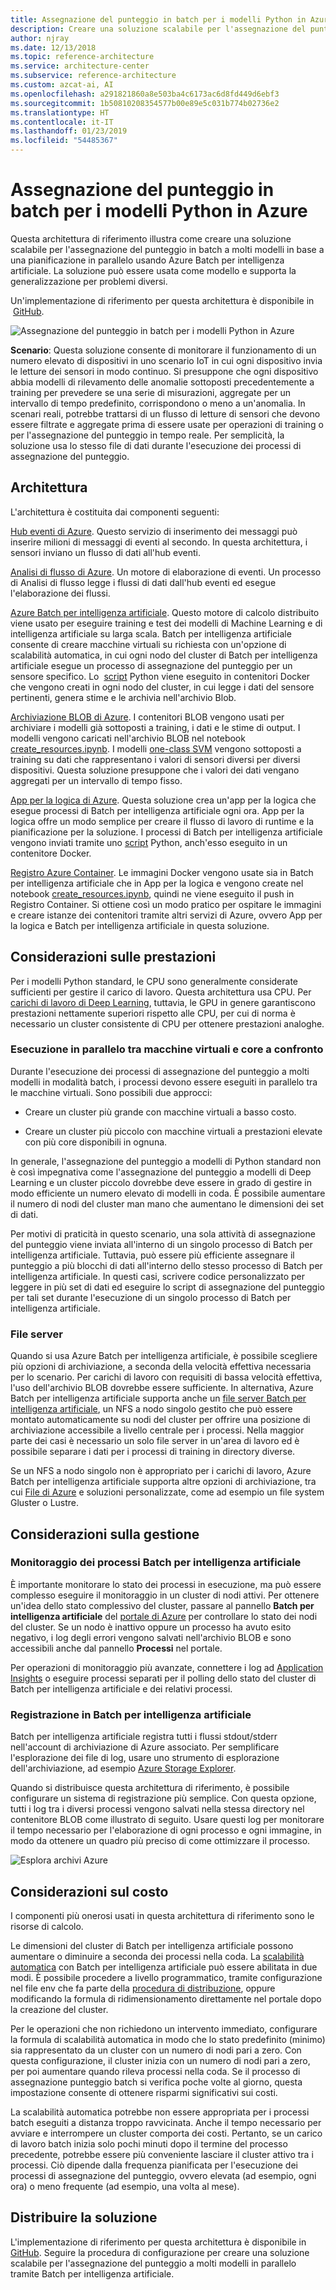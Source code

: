 ```yaml
---
title: Assegnazione del punteggio in batch per i modelli Python in Azure
description: Creare una soluzione scalabile per l'assegnazione del punteggio in batch per i modelli in base a una pianificazione in parallelo tramite Azure Batch per intelligenza artificiale.
author: njray
ms.date: 12/13/2018
ms.topic: reference-architecture
ms.service: architecture-center
ms.subservice: reference-architecture
ms.custom: azcat-ai, AI
ms.openlocfilehash: a291821860a8e503ba4c6173ac6d8fd449d6ebf3
ms.sourcegitcommit: 1b50810208354577b00e89e5c031b774b02736e2
ms.translationtype: HT
ms.contentlocale: it-IT
ms.lasthandoff: 01/23/2019
ms.locfileid: "54485367"
---
```

# <a name="batch-scoring-of-python-models-on-azure"></a>Assegnazione del punteggio in batch per i modelli Python in Azure

Questa architettura di riferimento illustra come creare una soluzione scalabile per l'assegnazione del punteggio in batch a molti modelli in base a una pianificazione in parallelo usando Azure Batch per intelligenza artificiale. La soluzione può essere usata come modello e supporta la generalizzazione per problemi diversi.

Un'implementazione di riferimento per questa architettura è disponibile in  [GitHub][github].

![Assegnazione del punteggio in batch per i modelli Python in Azure](./_images/batch-scoring-python.png)

**Scenario**: Questa soluzione consente di monitorare il funzionamento di un numero elevato di dispositivi in uno scenario IoT in cui ogni dispositivo invia le letture dei sensori in modo continuo. Si presuppone che ogni dispositivo abbia modelli di rilevamento delle anomalie sottoposti precedentemente a training per prevedere se una serie di misurazioni, aggregate per un intervallo di tempo predefinito, corrispondono o meno a un'anomalia. In scenari reali, potrebbe trattarsi di un flusso di letture di sensori che devono essere filtrate e aggregate prima di essere usate per operazioni di training o per l'assegnazione del punteggio in tempo reale. Per semplicità, la soluzione usa lo stesso file di dati durante l'esecuzione dei processi di assegnazione del punteggio.

## <a name="architecture"></a>Architettura

L'architettura è costituita dai componenti seguenti:

[Hub eventi di Azure][event-hubs]. Questo servizio di inserimento dei messaggi può inserire milioni di messaggi di eventi al secondo. In questa architettura, i sensori inviano un flusso di dati all'hub eventi.

[Analisi di flusso di Azure][stream-analytics]. Un motore di elaborazione di eventi. Un processo di Analisi di flusso legge i flussi di dati dall'hub eventi ed esegue l'elaborazione dei flussi.

[Azure Batch per intelligenza artificiale][batch-ai]. Questo motore di calcolo distribuito viene usato per eseguire training e test dei modelli di Machine Learning e di intelligenza artificiale su larga scala. Batch per intelligenza artificiale consente di creare macchine virtuali su richiesta con un'opzione di scalabilità automatica, in cui ogni nodo del cluster di Batch per intelligenza artificiale esegue un processo di assegnazione del punteggio per un sensore specifico. Lo  [script][python-script] Python viene eseguito in contenitori Docker che vengono creati in ogni nodo del cluster, in cui legge i dati del sensore pertinenti, genera stime e le archivia nell'archivio Blob.

[Archiviazione BLOB di Azure][storage]. I contenitori BLOB vengono usati per archiviare i modelli già sottoposti a training, i dati e le stime di output. I modelli vengono caricati nell'archivio BLOB nel notebook [create\_resources.ipynb][create-resources]. I modelli [one-class SVM][one-class-svm] vengono sottoposti a training su dati che rappresentano i valori di sensori diversi per diversi dispositivi. Questa soluzione presuppone che i valori dei dati vengano aggregati per un intervallo di tempo fisso.

[App per la logica di Azure][logic-apps]. Questa soluzione crea un'app per la logica che esegue processi di Batch per intelligenza artificiale ogni ora. App per la logica offre un modo semplice per creare il flusso di lavoro di runtime e la pianificazione per la soluzione. I processi di Batch per intelligenza artificiale vengono inviati tramite uno [script][script] Python, anch'esso eseguito in un contenitore Docker.

[Registro Azure Container][acr]. Le immagini Docker vengono usate sia in Batch per intelligenza artificiale che in App per la logica e vengono create nel notebook [create\_resources.ipynb][create-resources], quindi ne viene eseguito il push in Registro Container. Si ottiene così un modo pratico per ospitare le immagini e creare istanze dei contenitori tramite altri servizi di Azure, ovvero App per la logica e Batch per intelligenza artificiale in questa soluzione.

## <a name="performance-considerations"></a>Considerazioni sulle prestazioni

Per i modelli Python standard, le CPU sono generalmente considerate sufficienti per gestire il carico di lavoro. Questa architettura usa CPU. Per [carichi di lavoro di Deep Learning][deep], tuttavia, le GPU in genere garantiscono prestazioni nettamente superiori rispetto alle CPU, per cui di norma è necessario un cluster consistente di CPU per ottenere prestazioni analoghe.

### <a name="parallelizing-across-vms-vs-cores"></a>Esecuzione in parallelo tra macchine virtuali e core a confronto

Durante l'esecuzione dei processi di assegnazione del punteggio a molti modelli in modalità batch, i processi devono essere eseguiti in parallelo tra le macchine virtuali. Sono possibili due approcci:

* Creare un cluster più grande con macchine virtuali a basso costo.

* Creare un cluster più piccolo con macchine virtuali a prestazioni elevate con più core disponibili in ognuna.

In generale, l'assegnazione del punteggio a modelli di Python standard non è così impegnativa come l'assegnazione del punteggio a modelli di Deep Learning e un cluster piccolo dovrebbe deve essere in grado di gestire in modo efficiente un numero elevato di modelli in coda. È possibile aumentare il numero di nodi del cluster man mano che aumentano le dimensioni dei set di dati.

Per motivi di praticità in questo scenario, una sola attività di assegnazione del punteggio viene inviata all'interno di un singolo processo di Batch per intelligenza artificiale. Tuttavia, può essere più efficiente assegnare il punteggio a più blocchi di dati all'interno dello stesso processo di Batch per intelligenza artificiale. In questi casi, scrivere codice personalizzato per leggere in più set di dati ed eseguire lo script di assegnazione del punteggio per tali set durante l'esecuzione di un singolo processo di Batch per intelligenza artificiale.

### <a name="file-servers"></a>File server

Quando si usa Azure Batch per intelligenza artificiale, è possibile scegliere più opzioni di archiviazione, a seconda della velocità effettiva necessaria per lo scenario. Per carichi di lavoro con requisiti di bassa velocità effettiva, l'uso dell'archivio BLOB dovrebbe essere sufficiente. In alternativa, Azure Batch per intelligenza artificiale supporta anche un [file server Batch per intelligenza artificiale][bai-file-server], un NFS a nodo singolo gestito che può essere montato automaticamente su nodi del cluster per offrire una posizione di archiviazione accessibile a livello centrale per i processi. Nella maggior parte dei casi è necessario un solo file server in un'area di lavoro ed è possibile separare i dati per i processi di training in directory diverse.

Se un NFS a nodo singolo non è appropriato per i carichi di lavoro, Azure Batch per intelligenza artificiale supporta altre opzioni di archiviazione, tra cui [File di Azure][azure-files] e soluzioni personalizzate, come ad esempio un file system Gluster o Lustre.

## <a name="management-considerations"></a>Considerazioni sulla gestione

### <a name="monitoring-batch-ai-jobs"></a>Monitoraggio dei processi Batch per intelligenza artificiale

È importante monitorare lo stato dei processi in esecuzione, ma può essere complesso eseguire il monitoraggio in un cluster di nodi attivi. Per ottenere un'idea dello stato complessivo del cluster, passare al pannello **Batch per intelligenza artificiale** del [portale di Azure][portal] per controllare lo stato dei nodi del cluster. Se un nodo è inattivo oppure un processo ha avuto esito negativo, i log degli errori vengono salvati nell'archivio BLOB e sono accessibili anche dal pannello **Processi** nel portale.

Per operazioni di monitoraggio più avanzate, connettere i log ad [Application Insights][ai] o eseguire processi separati per il polling dello stato del cluster di Batch per intelligenza artificiale e dei relativi processi.

### <a name="logging-in-batch-ai"></a>Registrazione in Batch per intelligenza artificiale

Batch per intelligenza artificiale registra tutti i flussi stdout/stderr nell'account di archiviazione di Azure associato. Per semplificare l'esplorazione dei file di log, usare uno strumento di esplorazione dell'archiviazione, ad esempio [Azure Storage Explorer][explorer].

Quando si distribuisce questa architettura di riferimento, è possibile configurare un sistema di registrazione più semplice. Con questa opzione, tutti i log tra i diversi processi vengono salvati nella stessa directory nel contenitore BLOB come illustrato di seguito. Usare questi log per monitorare il tempo necessario per l'elaborazione di ogni processo e ogni immagine, in modo da ottenere un quadro più preciso di come ottimizzare il processo.

![Esplora archivi Azure](./_images/batch-scoring-python-monitor.png)

## <a name="cost-considerations"></a>Considerazioni sul costo

I componenti più onerosi usati in questa architettura di riferimento sono le risorse di calcolo.

Le dimensioni del cluster di Batch per intelligenza artificiale possono aumentare o diminuire a seconda dei processi nella coda. La [scalabilità automatica][automatic-scaling] con Batch per intelligenza artificiale può essere abilitata in due modi. È possibile procedere a livello programmatico, tramite configurazione nel file env che fa parte della [procedura di distribuzione][github], oppure modificando la formula di ridimensionamento direttamente nel portale dopo la creazione del cluster.

Per le operazioni che non richiedono un intervento immediato, configurare la formula di scalabilità automatica in modo che lo stato predefinito (minimo) sia rappresentato da un cluster con un numero di nodi pari a zero. Con questa configurazione, il cluster inizia con un numero di nodi pari a zero, per poi aumentare quando rileva processi nella coda. Se il processo di assegnazione punteggio batch si verifica poche volte al giorno, questa impostazione consente di ottenere risparmi significativi sui costi.

La scalabilità automatica potrebbe non essere appropriata per i processi batch eseguiti a distanza troppo ravvicinata. Anche il tempo necessario per avviare e interrompere un cluster comporta dei costi. Pertanto, se un carico di lavoro batch inizia solo pochi minuti dopo il termine del processo precedente, potrebbe essere più conveniente lasciare il cluster attivo tra i processi. Ciò dipende dalla frequenza pianificata per l'esecuzione dei processi di assegnazione del punteggio, ovvero elevata (ad esempio, ogni ora) o meno frequente (ad esempio, una volta al mese).

## <a name="deploy-the-solution"></a>Distribuire la soluzione

L'implementazione di riferimento per questa architettura è disponibile in [GitHub][github]. Seguire la procedura di configurazione per creare una soluzione scalabile per l'assegnazione del punteggio a molti modelli in parallelo tramite Batch per intelligenza artificiale.

[acr]: /azure/container-registry/container-registry-intro
[ai]: /azure/application-insights/app-insights-overview
[automatic-scaling]: /azure/batch/batch-automatic-scaling
[azure-files]: /azure/storage/files/storage-files-introduction
[batch-ai]: /azure/batch-ai/
[bai-file-server]: /azure/batch-ai/resource-concepts#file-server
[create-resources]: https://github.com/Azure/BatchAIAnomalyDetection/blob/master/create_resources.ipynb
[deep]: /azure/architecture/reference-architectures/ai/batch-scoring-deep-learning
[event-hubs]: /azure/event-hubs/event-hubs-geo-dr
[explorer]: https://azure.microsoft.com/en-us/features/storage-explorer/
[github]: https://github.com/Azure/BatchAIAnomalyDetection
[logic-apps]: /azure/logic-apps/logic-apps-overview
[one-class-svm]: http://scikit-learn.org/stable/modules/generated/sklearn.svm.OneClassSVM.html
[portal]: https://portal.azure.com
[python-script]: https://github.com/Azure/BatchAIAnomalyDetection/blob/master/batchai/predict.py
[script]: https://github.com/Azure/BatchAIAnomalyDetection/blob/master/sched/submit_jobs.py
[storage]: /azure/storage/blobs/storage-blobs-overview
[stream-analytics]: /azure/stream-analytics/
